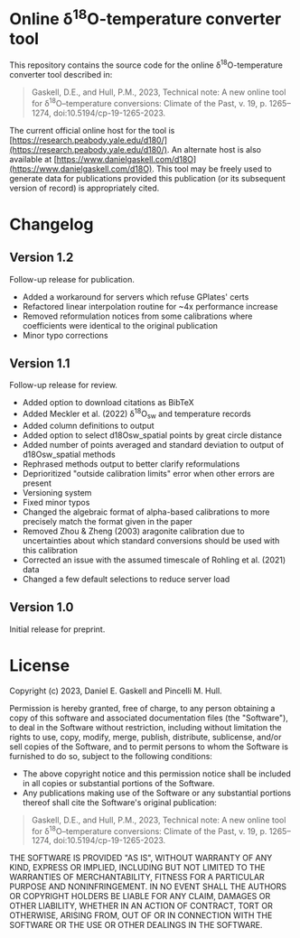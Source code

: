 # Online &delta;<sup>18</sup>O-temperature converter tool

This repository contains the source code for the online &delta;<sup>18</sup>O-temperature converter tool described in:

> Gaskell, D.E., and Hull, P.M., 2023, Technical note: A new online tool for &delta;<sup>18</sup>O–temperature conversions: Climate of the Past, v. 19, p. 1265–1274, doi:10.5194/cp-19-1265-2023.

The current official online host for the tool is [https://research.peabody.yale.edu/d180/](https://research.peabody.yale.edu/d180/). An alternate host is also available at [https://www.danielgaskell.com/d18O](https://www.danielgaskell.com/d18O). This tool may be freely used to generate data for publications provided this publication (or its subsequent version of record) is appropriately cited.

# Changelog

## Version 1.2

Follow-up release for publication.

* Added a workaround for servers which refuse GPlates' certs
* Refactored linear interpolation routine for ~4x performance increase
* Removed reformulation notices from some calibrations where coefficients were
  identical to the original publication
* Minor typo corrections

## Version 1.1

Follow-up release for review.

* Added option to download citations as BibTeX
* Added Meckler et al. (2022) &delta;<sup>18</sup>O<sub>sw</sub> and temperature
  records
* Added column definitions to output
* Added option to select d18Osw_spatial points by great circle distance
* Added number of points averaged and standard deviation to output of
  d18Osw_spatial methods
* Rephrased methods output to better clarify reformulations
* Deprioritized "outside calibration limits" error when other errors are present
* Versioning system
* Fixed minor typos
* Changed the algebraic format of alpha-based calibrations to more precisely
  match the format given in the paper
* Removed Zhou & Zheng (2003) aragonite calibration due to uncertainties about
  which standard conversions should be used with this calibration
* Corrected an issue with the assumed timescale of Rohling et al. (2021) data
* Changed a few default selections to reduce server load

## Version 1.0

Initial release for preprint.

# License

Copyright (c) 2023, Daniel E. Gaskell and Pincelli M. Hull.

Permission is hereby granted, free of charge, to any person obtaining a copy
of this software and associated documentation files (the "Software"), to deal
in the Software without restriction, including without limitation the rights
to use, copy, modify, merge, publish, distribute, sublicense, and/or sell
copies of the Software, and to permit persons to whom the Software is
furnished to do so, subject to the following conditions:

- The above copyright notice and this permission notice shall be included
  in all copies or substantial portions of the Software.
- Any publications making use of the Software or any substantial portions
  thereof shall cite the Software's original publication:

> Gaskell, D.E., and Hull, P.M., 2023, Technical note: A new online tool for &delta;<sup>18</sup>O–temperature conversions: Climate of the Past, v. 19, p. 1265–1274, doi:10.5194/cp-19-1265-2023.

THE SOFTWARE IS PROVIDED "AS IS", WITHOUT WARRANTY OF ANY KIND, EXPRESS OR
IMPLIED, INCLUDING BUT NOT LIMITED TO THE WARRANTIES OF MERCHANTABILITY,
FITNESS FOR A PARTICULAR PURPOSE AND NONINFRINGEMENT. IN NO EVENT SHALL THE
AUTHORS OR COPYRIGHT HOLDERS BE LIABLE FOR ANY CLAIM, DAMAGES OR OTHER
LIABILITY, WHETHER IN AN ACTION OF CONTRACT, TORT OR OTHERWISE, ARISING FROM,
OUT OF OR IN CONNECTION WITH THE SOFTWARE OR THE USE OR OTHER DEALINGS IN THE
SOFTWARE.